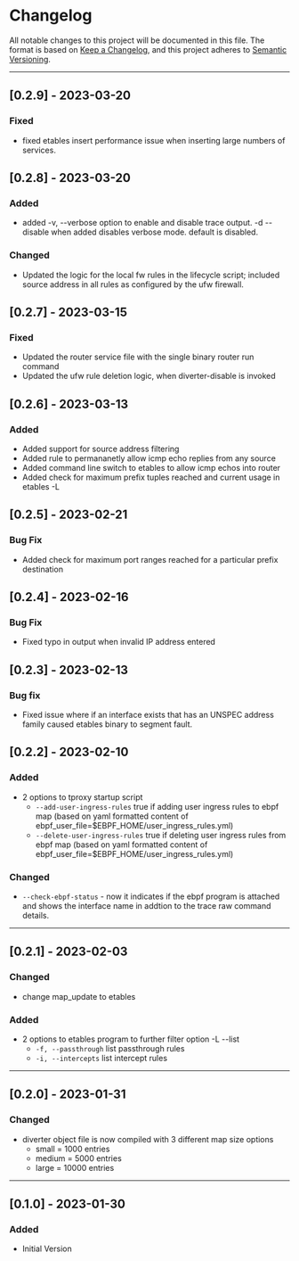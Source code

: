 # Changelog

All notable changes to this project will be documented in this file. The format is based on [Keep a Changelog](https://keepachangelog.com/en/1.0.0/), and this project adheres to [Semantic Versioning](https://semver.org/spec/v2.0.0.html).

---

## [0.2.9] - 2023-03-20

### Fixed

- fixed etables insert performance issue when inserting large numbers of services. 

## [0.2.8] - 2023-03-20

### Added

- added -v, --verbose <ifname> option to enable and disable trace output.  -d --disable when added disables verbose mode.  default is disabled.

### Changed

- Updated the logic for the local fw rules in the lifecycle script; included source address in all rules as configured by the ufw firewall.

## [0.2.7] - 2023-03-15

### Fixed

- Updated the router service file with the single binary router run command
- Updated the ufw rule deletion logic, when diverter-disable is invoked

## [0.2.6] - 2023-03-13

### Added

- Added support for source address filtering
- Added rule to permananetly allow icmp echo replies from any source
- Added command line switch to etables to allow icmp echos into router
- Added check for maximum prefix tuples reached and current usage in etables -L

## [0.2.5] - 2023-02-21

### Bug Fix

- Added check for maximum port ranges reached for a particular prefix destination

## [0.2.4] - 2023-02-16

### Bug Fix

- Fixed typo in output when invalid IP address entered

## [0.2.3] - 2023-02-13

### Bug fix

- Fixed issue where if an interface exists that has an UNSPEC address family caused etables binary to segment fault.


## [0.2.2] - 2023-02-10

### Added

- 2 options to tproxy startup script
    - `--add-user-ingress-rules`        true if adding user ingress rules to ebpf map (based on yaml formatted content of ebpf_user_file=$EBPF_HOME/user_ingress_rules.yml)
    - `--delete-user-ingress-rules`     true if deleting user ingress rules from ebpf map (based on yaml formatted content of ebpf_user_file=$EBPF_HOME/user_ingress_rules.yml)

### Changed

- `--check-ebpf-status`  - now it indicates if the ebpf program is attached and shows the interface name in addtion to the trace raw command details.

---

## [0.2.1] - 2023-02-03

### Changed

- change map_update to etables

### Added 

- 2 options to etables program to further filter option -L --list
    - `-f, --passthrough`    list passthrough rules <optional list>
    - `-i, --intercepts`     list intercept rules <optional for list>

---

## [0.2.0] - 2023-01-31

### Changed

- diverter object file is now compiled with 3 different map size options
    - small  = 1000  entries
    - medium = 5000  entries
    - large  = 10000 entries

---

## [0.1.0] - 2023-01-30

### Added 

- Initial Version

